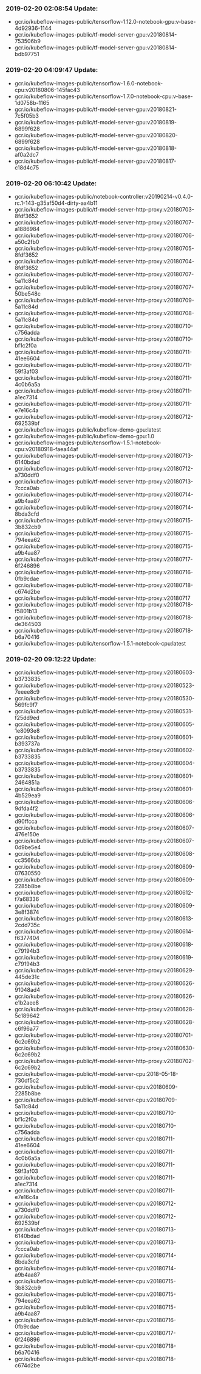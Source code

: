 ### 2019-02-20 02:08:54 Update:

- gcr.io/kubeflow-images-public/tensorflow-1.12.0-notebook-gpu:v-base-4d92936-1144
- gcr.io/kubeflow-images-public/tf-model-server-gpu:v20180814-753506b9
- gcr.io/kubeflow-images-public/tf-model-server-gpu:v20180814-bdb97751
### 2019-02-20 04:09:47 Update:

- gcr.io/kubeflow-images-public/tensorflow-1.6.0-notebook-cpu:v20180806-145fac43
- gcr.io/kubeflow-images-public/tensorflow-1.7.0-notebook-cpu:v-base-1d0758b-1165
- gcr.io/kubeflow-images-public/tf-model-server-gpu:v20180821-7c5f05b3
- gcr.io/kubeflow-images-public/tf-model-server-gpu:v20180819-6899f628
- gcr.io/kubeflow-images-public/tf-model-server-gpu:v20180820-6899f628
- gcr.io/kubeflow-images-public/tf-model-server-gpu:v20180818-af0a2dc7
- gcr.io/kubeflow-images-public/tf-model-server-gpu:v20180817-c18d4c75
### 2019-02-20 06:10:42 Update:

- gcr.io/kubeflow-images-public/notebook-controller:v20190214-v0.4.0-rc.1-143-g35af50d4-dirty-aa4b11
- gcr.io/kubeflow-images-public/tf-model-server-http-proxy:v20180703-8fdf3652
- gcr.io/kubeflow-images-public/tf-model-server-http-proxy:v20180707-a1886984
- gcr.io/kubeflow-images-public/tf-model-server-http-proxy:v20180706-a50c2fb0
- gcr.io/kubeflow-images-public/tf-model-server-http-proxy:v20180705-8fdf3652
- gcr.io/kubeflow-images-public/tf-model-server-http-proxy:v20180704-8fdf3652
- gcr.io/kubeflow-images-public/tf-model-server-http-proxy:v20180707-5a11c84d
- gcr.io/kubeflow-images-public/tf-model-server-http-proxy:v20180707-50be548c
- gcr.io/kubeflow-images-public/tf-model-server-http-proxy:v20180709-5a11c84d
- gcr.io/kubeflow-images-public/tf-model-server-http-proxy:v20180708-5a11c84d
- gcr.io/kubeflow-images-public/tf-model-server-http-proxy:v20180710-c756adda
- gcr.io/kubeflow-images-public/tf-model-server-http-proxy:v20180710-bf1c2f0a
- gcr.io/kubeflow-images-public/tf-model-server-http-proxy:v20180711-41ee6604
- gcr.io/kubeflow-images-public/tf-model-server-http-proxy:v20180711-59f3af03
- gcr.io/kubeflow-images-public/tf-model-server-http-proxy:v20180711-4c0b6a5a
- gcr.io/kubeflow-images-public/tf-model-server-http-proxy:v20180711-a1ec7314
- gcr.io/kubeflow-images-public/tf-model-server-http-proxy:v20180711-e7e16c4a
- gcr.io/kubeflow-images-public/tf-model-server-http-proxy:v20180712-692539bf
- gcr.io/kubeflow-images-public/kubeflow-demo-gpu:latest
- gcr.io/kubeflow-images-public/kubeflow-demo-gpu:1.0
- gcr.io/kubeflow-images-public/tensorflow-1.5.1-notebook-cpu:v20180918-faea44af
- gcr.io/kubeflow-images-public/tf-model-server-http-proxy:v20180713-6140bdad
- gcr.io/kubeflow-images-public/tf-model-server-http-proxy:v20180712-a730ddf0
- gcr.io/kubeflow-images-public/tf-model-server-http-proxy:v20180713-7ccca0ab
- gcr.io/kubeflow-images-public/tf-model-server-http-proxy:v20180714-a9b4aa87
- gcr.io/kubeflow-images-public/tf-model-server-http-proxy:v20180714-8bda3cfd
- gcr.io/kubeflow-images-public/tf-model-server-http-proxy:v20180715-3b832cb9
- gcr.io/kubeflow-images-public/tf-model-server-http-proxy:v20180715-794eea62
- gcr.io/kubeflow-images-public/tf-model-server-http-proxy:v20180715-a9b4aa87
- gcr.io/kubeflow-images-public/tf-model-server-http-proxy:v20180717-6f246896
- gcr.io/kubeflow-images-public/tf-model-server-http-proxy:v20180716-0fb9cdae
- gcr.io/kubeflow-images-public/tf-model-server-http-proxy:v20180718-c674d2be
- gcr.io/kubeflow-images-public/tf-model-server-http-proxy:v20180717
- gcr.io/kubeflow-images-public/tf-model-server-http-proxy:v20180718-f5801b13
- gcr.io/kubeflow-images-public/tf-model-server-http-proxy:v20180718-de364503
- gcr.io/kubeflow-images-public/tf-model-server-http-proxy:v20180718-b6a70416
- gcr.io/kubeflow-images-public/tensorflow-1.5.1-notebook-cpu:latest
### 2019-02-20 09:12:22 Update:

- gcr.io/kubeflow-images-public/tf-model-server-http-proxy:v20180603-b3733835
- gcr.io/kubeflow-images-public/tf-model-server-http-proxy:v20180523-7eeee8c9
- gcr.io/kubeflow-images-public/tf-model-server-http-proxy:v20180530-569fc9f7
- gcr.io/kubeflow-images-public/tf-model-server-http-proxy:v20180531-f25dd9ed
- gcr.io/kubeflow-images-public/tf-model-server-http-proxy:v20180605-1e8093e8
- gcr.io/kubeflow-images-public/tf-model-server-http-proxy:v20180601-b393737a
- gcr.io/kubeflow-images-public/tf-model-server-http-proxy:v20180602-b3733835
- gcr.io/kubeflow-images-public/tf-model-server-http-proxy:v20180604-b3733835
- gcr.io/kubeflow-images-public/tf-model-server-http-proxy:v20180601-2464851a
- gcr.io/kubeflow-images-public/tf-model-server-http-proxy:v20180601-4b529ea9
- gcr.io/kubeflow-images-public/tf-model-server-http-proxy:v20180606-9dfda4f2
- gcr.io/kubeflow-images-public/tf-model-server-http-proxy:v20180606-d90ffcca
- gcr.io/kubeflow-images-public/tf-model-server-http-proxy:v20180607-476e150e
- gcr.io/kubeflow-images-public/tf-model-server-http-proxy:v20180607-0d9be5e4
- gcr.io/kubeflow-images-public/tf-model-server-http-proxy:v20180608-cc3566da
- gcr.io/kubeflow-images-public/tf-model-server-http-proxy:v20180609-07630550
- gcr.io/kubeflow-images-public/tf-model-server-http-proxy:v20180609-2285b8be
- gcr.io/kubeflow-images-public/tf-model-server-http-proxy:v20180612-f7a68336
- gcr.io/kubeflow-images-public/tf-model-server-http-proxy:v20180609-3e8f3874
- gcr.io/kubeflow-images-public/tf-model-server-http-proxy:v20180613-2cdd735c
- gcr.io/kubeflow-images-public/tf-model-server-http-proxy:v20180614-f6377404
- gcr.io/kubeflow-images-public/tf-model-server-http-proxy:v20180618-c79194b3
- gcr.io/kubeflow-images-public/tf-model-server-http-proxy:v20180619-c79194b3
- gcr.io/kubeflow-images-public/tf-model-server-http-proxy:v20180629-445de31c
- gcr.io/kubeflow-images-public/tf-model-server-http-proxy:v20180626-91048ad4
- gcr.io/kubeflow-images-public/tf-model-server-http-proxy:v20180626-e1b2aee8
- gcr.io/kubeflow-images-public/tf-model-server-http-proxy:v20180628-5c189642
- gcr.io/kubeflow-images-public/tf-model-server-http-proxy:v20180628-c6f96a77
- gcr.io/kubeflow-images-public/tf-model-server-http-proxy:v20180701-6c2c69b2
- gcr.io/kubeflow-images-public/tf-model-server-http-proxy:v20180630-6c2c69b2
- gcr.io/kubeflow-images-public/tf-model-server-http-proxy:v20180702-6c2c69b2
- gcr.io/kubeflow-images-public/tf-model-server-cpu:2018-05-18-730df5c2
- gcr.io/kubeflow-images-public/tf-model-server-cpu:v20180609-2285b8be
- gcr.io/kubeflow-images-public/tf-model-server-cpu:v20180709-5a11c84d
- gcr.io/kubeflow-images-public/tf-model-server-cpu:v20180710-bf1c2f0a
- gcr.io/kubeflow-images-public/tf-model-server-cpu:v20180710-c756adda
- gcr.io/kubeflow-images-public/tf-model-server-cpu:v20180711-41ee6604
- gcr.io/kubeflow-images-public/tf-model-server-cpu:v20180711-4c0b6a5a
- gcr.io/kubeflow-images-public/tf-model-server-cpu:v20180711-59f3af03
- gcr.io/kubeflow-images-public/tf-model-server-cpu:v20180711-a1ec7314
- gcr.io/kubeflow-images-public/tf-model-server-cpu:v20180711-e7e16c4a
- gcr.io/kubeflow-images-public/tf-model-server-cpu:v20180712-a730ddf0
- gcr.io/kubeflow-images-public/tf-model-server-cpu:v20180712-692539bf
- gcr.io/kubeflow-images-public/tf-model-server-cpu:v20180713-6140bdad
- gcr.io/kubeflow-images-public/tf-model-server-cpu:v20180713-7ccca0ab
- gcr.io/kubeflow-images-public/tf-model-server-cpu:v20180714-8bda3cfd
- gcr.io/kubeflow-images-public/tf-model-server-cpu:v20180714-a9b4aa87
- gcr.io/kubeflow-images-public/tf-model-server-cpu:v20180715-3b832cb9
- gcr.io/kubeflow-images-public/tf-model-server-cpu:v20180715-794eea62
- gcr.io/kubeflow-images-public/tf-model-server-cpu:v20180715-a9b4aa87
- gcr.io/kubeflow-images-public/tf-model-server-cpu:v20180716-0fb9cdae
- gcr.io/kubeflow-images-public/tf-model-server-cpu:v20180717-6f246896
- gcr.io/kubeflow-images-public/tf-model-server-cpu:v20180718-b6a70416
- gcr.io/kubeflow-images-public/tf-model-server-cpu:v20180718-c674d2be
